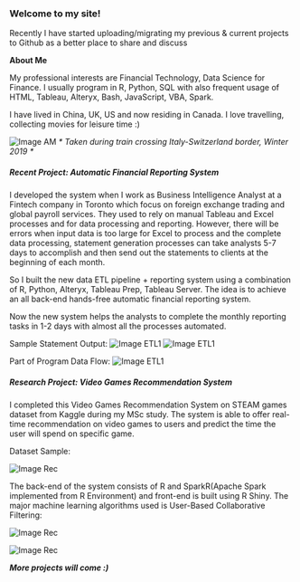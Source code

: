 ### Welcome to my site! 

Recently I have started uploading/migrating my previous & current projects to Github as a better place to share and discuss 

**About Me**

My professional interests are Financial Technology, Data Science for Finance. I usually program in R, Python, SQL with also frequent usage of HTML, Tableau, Alteryx, Bash, JavaScript, VBA, Spark. 

I have lived in China, UK, US and now residing in Canada. I love travelling, collecting movies for leisure time :)

![Image AM](https://monsieurrd.github.io/Swiss1.jpeg)
 _* Taken during train crossing Italy-Switzerland border, Winter 2019 *_

##### Recent Project: Automatic Financial Reporting System

I developed the system when I work as Business Intelligence Analyst at a Fintech company in Toronto which focus on foreign exchange trading and global payroll services. They used to rely on manual Tableau and Excel processes and for data processing and reporting. However, there will be errors when input data is too large for Excel to process and the complete data processing, statement generation processes can take analysts 5-7 days to accomplish and then send out the statements to clients at the beginning of each month.

So I built the new data ETL pipeline + reporting system using a combination of R, Python, Alteryx, Tableau Prep, Tableau Server. The idea is to achieve an all back-end hands-free automatic financial reporting system. 

Now the new system helps the analysts to complete the monthly reporting tasks in 1-2 days with almost all the processes automated.

Sample Statement Output:
![Image ETL1](https://monsieurrd.github.io/RS-Cover.jpg)
![Image ETL1](https://monsieurrd.github.io/RS-List.jpg)

Part of Program Data Flow:
![Image ETL1](https://monsieurrd.github.io/Prep1.png)


##### Research Project: Video Games Recommendation System 

I completed this Video Games Recommendation System on STEAM games dataset from Kaggle during my MSc study. The system is able to offer real-time recommendation on video games to users and predict the time the user will spend on specific game. 

Dataset Sample:

![Image Rec](https://monsieurrd.github.io/Data-Rec.png)


The back-end of the system consists of R and SparkR(Apache Spark implemented from R Environment) and front-end is built using R Shiny. The major machine learning algorithms used is User-Based Collaborative Filtering:

![Image Rec](https://monsieurrd.github.io/Front-Rec.png)

![Image Rec](https://monsieurrd.github.io/Back-Rec.png)


_**More projects will come :)**_




